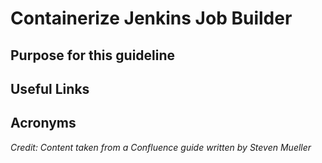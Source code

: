 # Containerize Jenkins Job Builder

## Purpose for this guideline

## Useful Links

## Acronyms

*Credit: Content taken from a Confluence guide written by Steven Mueller*